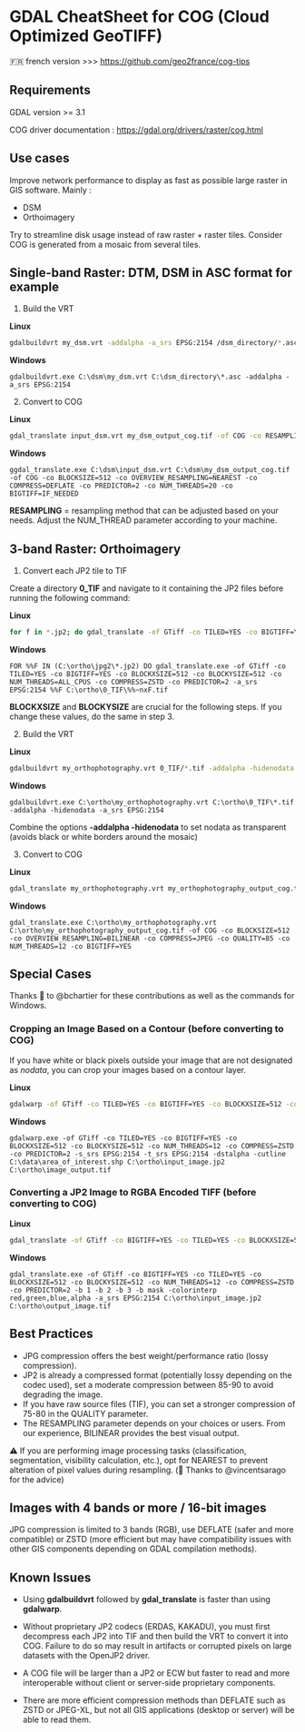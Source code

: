 # GDAL CheatSheet for COG (Cloud Optimized GeoTIFF)

:fr: french version >>> <https://github.com/geo2france/cog-tips>

## Requirements

GDAL version >= 3.1

COG driver documentation : https://gdal.org/drivers/raster/cog.html

## Use cases

Improve network performance to display as fast as possible large raster in GIS software. Mainly :
- DSM
- Orthoimagery

Try to streamline disk usage instead of raw raster + raster tiles.
Consider COG is generated from a mosaic from several tiles.

## Single-band Raster: DTM, DSM in ASC format for example

1. Build the VRT

**Linux**

```bash
gdalbuildvrt my_dsm.vrt -addalpha -a_srs EPSG:2154 /dsm_directory/*.asc
```

**Windows**

```batch
gdalbuildvrt.exe C:\dsm\my_dsm.vrt C:\dsm_directory\*.asc -addalpha -a_srs EPSG:2154
```

2. Convert to COG

**Linux**

```bash
gdal_translate input_dsm.vrt my_dsm_output_cog.tif -of COG -co RESAMPLING=NEAREST  -co OVERVIEW_RESAMPLING=NEAREST -co COMPRESS=DEFLATE -co PREDICTOR=2 -co NUM_THREADS=20 -co BIGTIFF=IF_NEEDED
```

**Windows**

```batch
ggdal_translate.exe C:\dsm\input_dsm.vrt C:\dsm\my_dsm_output_cog.tif -of COG -co BLOCKSIZE=512 -co OVERVIEW_RESAMPLING=NEAREST -co COMPRESS=DEFLATE -co PREDICTOR=2 -co NUM_THREADS=20 -co BIGTIFF=IF_NEEDED
```

**RESAMPLING** = resampling method that can be adjusted based on your needs.
Adjust the NUM_THREAD parameter according to your machine.

## 3-band Raster: Orthoimagery

1. Convert each JP2 tile to TIF

Create a directory **0_TIF** and navigate to it containing the JP2 files before running the following command:

**Linux**

```bash
for f in *.jp2; do gdal_translate -of GTiff -co TILED=YES -co BIGTIFF=YES -co BLOCKXSIZE=512 -co BLOCKYSIZE=512 -co NUM_THREADS=20 -co COMPRESS=ZSTD -co PREDICTOR=2 ${f} ../0_TIF/${f%.*}.tif; done
```

**Windows**

```batch
FOR %%F IN (C:\ortho\jpg2\*.jp2) DO gdal_translate.exe -of GTiff -co TILED=YES -co BIGTIFF=YES -co BLOCKXSIZE=512 -co BLOCKYSIZE=512 -co NUM_THREADS=ALL_CPUS -co COMPRESS=ZSTD -co PREDICTOR=2 -a_srs EPSG:2154 %%F C:\ortho\0_TIF\%%~nxF.tif
```

**BLOCKXSIZE** and **BLOCKYSIZE** are crucial for the following steps. If you change these values, do the same in step 3.

2. Build the VRT

**Linux**

```bash
gdalbuildvrt my_orthophotography.vrt 0_TIF/*.tif -addalpha -hidenodata -a_srs EPSG:2154
```

**Windows**

```batch
gdalbuildvrt.exe C:\ortho\my_orthophotography.vrt C:\ortho\0_TIF\*.tif -addalpha -hidenodata -a_srs EPSG:2154
```

Combine the options **-addalpha -hidenodata** to set nodata as transparent (avoids black or white borders around the mosaic)

3. Convert to COG

**Linux**

```bash
gdal_translate my_orthophotography.vrt my_orthophotography_output_cog.tif -of COG -co BLOCKSIZE=512 -co OVERVIEW_RESAMPLING=BILINEAR -co COMPRESS=JPEG -co QUALITY=85 -co NUM_THREADS=ALL_CPUS -co BIGTIFF=YES
```

**Windows**

```batch
gdal_translate.exe C:\ortho\my_orthophotography.vrt C:\ortho\my_orthophotography_output_cog.tif -of COG -co BLOCKSIZE=512 -co OVERVIEW_RESAMPLING=BILINEAR -co COMPRESS=JPEG -co QUALITY=85 -co NUM_THREADS=12 -co BIGTIFF=YES
```

## Special Cases

Thanks :pray: to @bchartier for these contributions as well as the commands for Windows.

### Cropping an Image Based on a Contour (before converting to COG)

If you have white or black pixels outside your image that are not designated as _nodata_, you can crop your images based on a contour layer.

**Linux**

```bash
gdalwarp -of GTiff -co TILED=YES -co BIGTIFF=YES -co BLOCKXSIZE=512 -co BLOCKYSIZE=512 -co NUM_THREADS=12 -co COMPRESS=ZSTD -co PREDICTOR=2 -s_srs EPSG:2154 -t_srs EPSG:2154 -dstalpha -cutline area_of_interest.shp input_image.jp2 image_output.tif
```

**Windows**

```batch
gdalwarp.exe -of GTiff -co TILED=YES -co BIGTIFF=YES -co BLOCKXSIZE=512 -co BLOCKYSIZE=512 -co NUM_THREADS=12 -co COMPRESS=ZSTD -co PREDICTOR=2 -s_srs EPSG:2154 -t_srs EPSG:2154 -dstalpha -cutline C:\data\area_of_interest.shp C:\ortho\input_image.jp2 C:\ortho\image_output.tif
```

### Converting a JP2 Image to RGBA Encoded TIFF (before converting to COG)

**Linux**

```bash
gdal_translate -of GTiff -co BIGTIFF=YES -co TILED=YES -co BLOCKXSIZE=512 -co BLOCKYSIZE=512 -co NUM_THREADS=12 -co COMPRESS=ZSTD -co PREDICTOR=2 -b 1 -b 2 -b 3 -b mask -colorinterp red,green,blue,alpha -a_srs EPSG:2154 input_image.jp2 output_image.tif
```

**Windows**

```batch
gdal_translate.exe -of GTiff -co BIGTIFF=YES -co TILED=YES -co BLOCKXSIZE=512 -co BLOCKYSIZE=512 -co NUM_THREADS=12 -co COMPRESS=ZSTD -co PREDICTOR=2 -b 1 -b 2 -b 3 -b mask -colorinterp red,green,blue,alpha -a_srs EPSG:2154 C:\ortho\input_image.jp2 C:\ortho\output_image.tif
```

## Best Practices

- JPG compression offers the best weight/performance ratio (lossy compression).
- JP2 is already a compressed format (potentially lossy depending on the codec used), set a moderate compression between 85-90 to avoid degrading the image.
- If you have raw source files (TIF), you can set a stronger compression of 75-80 in the QUALITY parameter.
- The RESAMPLING parameter depends on your choices or users. From our experience, BILINEAR provides the best visual output.

:warning: If you are performing image processing tasks (classification, segmentation, visibility calculation, etc.), opt for NEAREST to prevent alteration of pixel values during resampling. (:pray: Thanks to @vincentsarago for the advice)

## Images with 4 bands or more / 16-bit images

JPG compression is limited to 3 bands (RGB), use DEFLATE (safer and more compatible) or ZSTD (more efficient but may have compatibility issues with other GIS components depending on GDAL compilation methods).

## Known Issues

- Using **gdalbuildvrt** followed by **gdal_translate** is faster than using **gdalwarp**.

- Without proprietary JP2 codecs (ERDAS, KAKADU), you must first decompress each JP2 into TIF and then build the VRT to convert it into COG. Failure to do so may result in artifacts or corrupted pixels on large datasets with the OpenJP2 driver.

- A COG file will be larger than a JP2 or ECW but faster to read and more interoperable without client or server-side proprietary components.

- There are more efficient compression methods than DEFLATE such as ZSTD or JPEG-XL, but not all GIS applications (desktop or server) will be able to read them.
